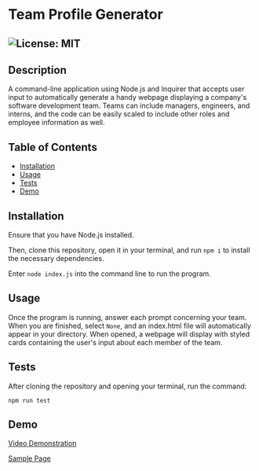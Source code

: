 # Team Profile Generator
  ## ![License: MIT](https://img.shields.io/badge/License-MIT-yellow.svg)

  ## Description

  A command-line application using Node.js and Inquirer that accepts user input to automatically generate a handy webpage displaying a company's software development team. Teams can include managers, engineers, and interns, and the code can be easily scaled to include other roles and employee information as well. 

  ## Table of Contents
  * [Installation](#installation)
  * [Usage](#usage)
  * [Tests](#tests)
  * [Demo](#demo)
 
  
  ## Installation
 Ensure that you have Node.js installed. 

 Then, clone this repository, open it in your terminal, and run ```npm i``` to install the necessary dependencies.  
 
 Enter ```node index.js``` into the command line to run the program.
  
  ## Usage
  Once the program is running, answer each prompt concerning your team. When you are finished, select `None`, and an index.html file will automatically appear in your directory. When opened, a webpage will display with styled cards containing the user's input about each member of the team. 
  


  ## Tests
  After cloning the repository and opening your terminal, run the command:
  ```
  npm run test
  ```

## Demo

[Video Demonstration](https://watch.screencastify.com/v/xIzBKvIpzxaRJBhS0mQ5)


[Sample Page](https://github.com/endlessashley/team-profile/blob/3de38f0cd6e5a14ae1ecef4a5ccd0570bd90e616/images/Screen%20Shot%202021-10-14%20at%2011.53.14%20AM.png)


  
 
